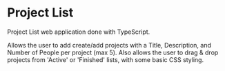 # Project List

Project List web application done with TypeScript.

Allows the user to add create/add projects with a Title, Description, and Number of People per project (max 5).
Also allows the user to drag & drop projects from 'Active' or 'Finished' lists, with some basic CSS styling.
